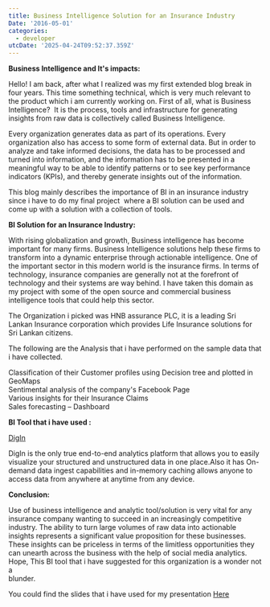 ```yaml
---
title: Business Intelligence Solution for an Insurance Industry
Date: '2016-05-01'
categories:
  - developer
utcDate: '2025-04-24T09:52:37.359Z'
---
```


**Business Intelligence and It's impacts:**  
  
Hello! I am back, after what I realized was my first extended blog break in four years. This time something technical, which is very much relevant to the product which i am currently working on. First of all, what is Business Intelligence?  It is the process, tools and infrastructure for generating insights from raw data is collectively called Business Intelligence.  
  
Every organization generates data as part of its operations. Every organization also has access to some form of external data. But in order to analyze and take informed decisions, the data has to be processed and turned into information, and the information has to be presented in a meaningful way to be able to identify patterns or to see key performance indicators (KPIs), and thereby generate insights out of the information.            
  
This blog mainly describes the importance of BI in an insurance industry since i have to do my final project  where a BI solution can be used and come up with a solution with a collection of tools.  
  
**BI Solution for an Insurance Industry:**  
  
With rising globalization and growth, Business intelligence has become important for many firms. Business Intelligence solutions help these firms to transform into a dynamic enterprise through actionable intelligence. One of the important sector in this modern world is the insurance firms. In terms of technology, insurance companies are generally not at the forefront of technology and their systems are way behind. I have taken this domain as my project with some of the open source and commercial business intelligence tools that could help this sector.  
  
The Organization i picked was HNB assurance PLC, it is a leading Sri Lankan Insurance corporation which provides Life Insurance solutions for Sri Lankan citizens.  
  
The following are the Analysis that i have performed on the sample data that i have collected.  
  
Classification of their Customer profiles using Decision tree and plotted in GeoMaps  
Sentimental analysis of the company's Facebook Page  
Various insights for their Insurance Claims  
Sales forecasting – Dashboard  
  
**BI Tool that i have used :**   
  
[DigIn](http://digin.io/)   
  
DigIn is the only true end-to-end analytics platform that allows you to easily visualize your structured and unstructured data in one place.Also it has On-demand data ingest capabilities and in-memory caching allows anyone to access data from anywhere at anytime from any device.  
  
**Conclusion:**   
  
Use of business intelligence and analytic tool/solution is very vital for any insurance company wanting to succeed in an increasingly competitive industry. The ability to turn large volumes of raw data into actionable insights represents a significant value proposition for these businesses. These insights can be priceless in terms of the limitless opportunities they can unearth across the business with the help of social media analytics. Hope, This BI tool that i have suggested for this organization is a wonder not a  
blunder.  
  
You could find the slides that i have used for my presentation [Here](https://prezi.com/xix0jk0lelja/bi-solution-for-insurance-industry/)
